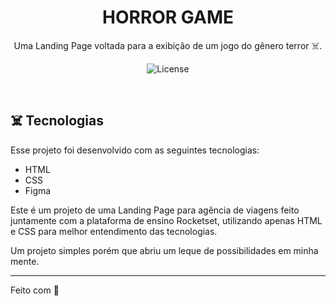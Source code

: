 <h1 align="center"> HORROR GAME </h1>

<p align="center">
Uma Landing Page voltada para a exibição de um jogo do gênero terror ☠️.
</p>

<p align="center">
  <img alt="License" src="https://i.ibb.co/K7VF5Fb/HORRORGAME-FOTO.jpg">
</p>

<br>

</p>

## ☠️ Tecnologias

Esse projeto foi desenvolvido com as seguintes tecnologias:

- HTML  
- CSS
- Figma

Este é um projeto de uma Landing Page para agência de viagens feito juntamente com a plataforma de ensino Rocketset, 
utilizando apenas HTML e CSS para melhor entendimento das tecnologias.

Um projeto simples porém que abriu um leque de possibilidades em minha mente.


---

Feito com 🖤
